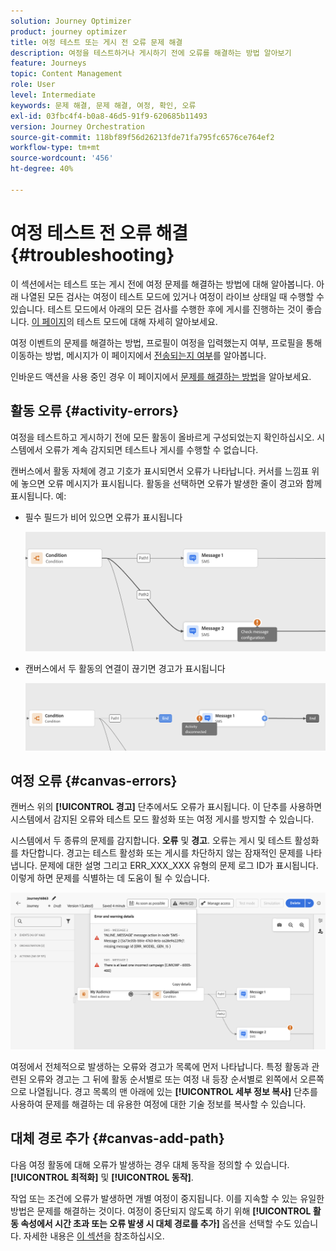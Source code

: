 ```yaml
---
solution: Journey Optimizer
product: journey optimizer
title: 여정 테스트 또는 게시 전 오류 문제 해결
description: 여정을 테스트하거나 게시하기 전에 오류를 해결하는 방법 알아보기
feature: Journeys
topic: Content Management
role: User
level: Intermediate
keywords: 문제 해결, 문제 해결, 여정, 확인, 오류
exl-id: 03fbc4f4-b0a8-46d5-91f9-620685b11493
version: Journey Orchestration
source-git-commit: 118bf89f56d26213fde71fa795fc6576ce764ef2
workflow-type: tm+mt
source-wordcount: '456'
ht-degree: 40%

---
```


# 여정 테스트 전 오류 해결 {#troubleshooting}

이 섹션에서는 테스트 또는 게시 전에 여정 문제를 해결하는 방법에 대해 알아봅니다. 아래 나열된 모든 검사는 여정이 테스트 모드에 있거나 여정이 라이브 상태일 때 수행할 수 있습니다. 테스트 모드에서 아래의 모든 검사를 수행한 후에 게시를 진행하는 것이 좋습니다. [이 페이지](../building-journeys/testing-the-journey.md)의 테스트 모드에 대해 자세히 알아보세요.

여정 이벤트의 문제를 해결하는 방법, 프로필이 여정을 입력했는지 여부, 프로필을 통해 이동하는 방법, 메시지가 이 페이지에서 [전송되는지 여부](troubleshooting-execution.md)를 알아봅니다.

인바운드 액션을 사용 중인 경우 이 페이지에서 [문제를 해결하는 방법](troubleshooting-inbound.md)을 알아보세요.

## 활동 오류 {#activity-errors}

여정을 테스트하고 게시하기 전에 모든 활동이 올바르게 구성되었는지 확인하십시오. 시스템에서 오류가 계속 감지되면 테스트나 게시를 수행할 수 없습니다.

캔버스에서 활동 자체에 경고 기호가 표시되면서 오류가 나타납니다. 커서를 느낌표 위에 놓으면 오류 메시지가 표시됩니다. 활동을 선택하면 오류가 발생한 줄이 경고와 함께 표시됩니다. 예:

* 필수 필드가 비어 있으면 오류가 표시됩니다

  ![](assets/journey63.png)

* 캔버스에서 두 활동의 연결이 끊기면 경고가 표시됩니다

  ![](assets/canvas-disconnected.png)

## 여정 오류 {#canvas-errors}

캔버스 위의 **[!UICONTROL 경고]** 단추에서도 오류가 표시됩니다. 이 단추를 사용하면 시스템에서 감지된 오류와 테스트 모드 활성화 또는 여정 게시를 방지할 수 있습니다.

시스템에서 두 종류의 문제를 감지합니다. **오류** 및 **경고**. 오류는 게시 및 테스트 활성화를 차단합니다. 경고는 테스트 활성화 또는 게시를 차단하지 않는 잠재적인 문제를 나타냅니다. 문제에 대한 설명 그리고 ERR_XXX_XXX 유형의 문제 로그 ID가 표시됩니다. 이렇게 하면 문제를 식별하는 데 도움이 될 수 있습니다.

![](assets/journey-error-and-warning.png)

<!--Most of the time, errors detected by the system are linked to errors visible on the activities but they can also relate to other issues. In all cases, check alerts and resolve the issue using to the error description. If you cannot identify the issue, use the **[!UICONTROL Copy details]** button to store the alerts, and send them to your administrator.-->

여정에서 전체적으로 발생하는 오류와 경고가 목록에 먼저 나타납니다. 특정 활동과 관련된 오류와 경고는 그 뒤에 활동 순서별로 또는 여정 내 등장 순서별로 왼쪽에서 오른쪽으로 나열됩니다. 경고 목록의 맨 아래에 있는 **[!UICONTROL 세부 정보 복사]** 단추를 사용하여 문제를 해결하는 데 유용한 여정에 대한 기술 정보를 복사할 수 있습니다.

## 대체 경로 추가 {#canvas-add-path}

다음 여정 활동에 대해 오류가 발생하는 경우 대체 동작을 정의할 수 있습니다. **[!UICONTROL 최적화]** 및 **[!UICONTROL 동작]**.

작업 또는 조건에 오류가 발생하면 개별 여정이 중지됩니다. 이를 지속할 수 있는 유일한 방법은 문제를 해결하는 것이다. 여정이 중단되지 않도록 하기 위해 **[!UICONTROL 활동 속성에서 시간 초과 또는 오류 발생 시 대체 경로를 추가]** 옵션을 선택할 수도 있습니다. 자세한 내용은 [이 섹션](../building-journeys/using-the-journey-designer.md#paths)을 참조하십시오.
